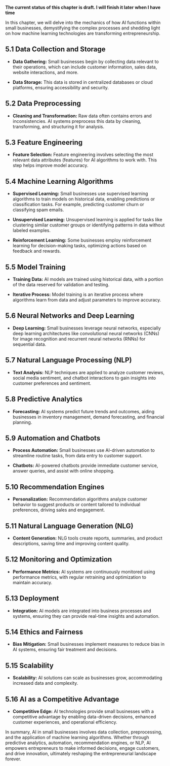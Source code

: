 **The current status of this chapter is draft. I will finish it later when I have time**

In this chapter, we will delve into the mechanics of how AI functions within small businesses, demystifying the complex processes and shedding light on how machine learning technologies are transforming entrepreneurship.

5.1 Data Collection and Storage
-------------------------------

* **Data Gathering:** Small businesses begin by collecting data relevant to their operations, which can include customer information, sales data, website interactions, and more.

* **Data Storage:** This data is stored in centralized databases or cloud platforms, ensuring accessibility and security.

5.2 Data Preprocessing
----------------------

* **Cleaning and Transformation:** Raw data often contains errors and inconsistencies. AI systems preprocess this data by cleaning, transforming, and structuring it for analysis.

5.3 Feature Engineering
-----------------------

* **Feature Selection:** Feature engineering involves selecting the most relevant data attributes (features) for AI algorithms to work with. This step helps improve model accuracy.

5.4 Machine Learning Algorithms
-------------------------------

* **Supervised Learning:** Small businesses use supervised learning algorithms to train models on historical data, enabling predictions or classification tasks. For example, predicting customer churn or classifying spam emails.

* **Unsupervised Learning:** Unsupervised learning is applied for tasks like clustering similar customer groups or identifying patterns in data without labeled examples.

* **Reinforcement Learning:** Some businesses employ reinforcement learning for decision-making tasks, optimizing actions based on feedback and rewards.

5.5 Model Training
------------------

* **Training Data:** AI models are trained using historical data, with a portion of the data reserved for validation and testing.

* **Iterative Process:** Model training is an iterative process where algorithms learn from data and adjust parameters to improve accuracy.

5.6 Neural Networks and Deep Learning
-------------------------------------

* **Deep Learning:** Small businesses leverage neural networks, especially deep learning architectures like convolutional neural networks (CNNs) for image recognition and recurrent neural networks (RNNs) for sequential data.

5.7 Natural Language Processing (NLP)
-------------------------------------

* **Text Analysis:** NLP techniques are applied to analyze customer reviews, social media sentiment, and chatbot interactions to gain insights into customer preferences and sentiment.

5.8 Predictive Analytics
------------------------

* **Forecasting:** AI systems predict future trends and outcomes, aiding businesses in inventory management, demand forecasting, and financial planning.

5.9 Automation and Chatbots
---------------------------

* **Process Automation:** Small businesses use AI-driven automation to streamline routine tasks, from data entry to customer support.

* **Chatbots:** AI-powered chatbots provide immediate customer service, answer queries, and assist with online shopping.

5.10 Recommendation Engines
---------------------------

* **Personalization:** Recommendation algorithms analyze customer behavior to suggest products or content tailored to individual preferences, driving sales and engagement.

5.11 Natural Language Generation (NLG)
--------------------------------------

* **Content Generation:** NLG tools create reports, summaries, and product descriptions, saving time and improving content quality.

5.12 Monitoring and Optimization
--------------------------------

* **Performance Metrics:** AI systems are continuously monitored using performance metrics, with regular retraining and optimization to maintain accuracy.

5.13 Deployment
---------------

* **Integration:** AI models are integrated into business processes and systems, ensuring they can provide real-time insights and automation.

5.14 Ethics and Fairness
------------------------

* **Bias Mitigation:** Small businesses implement measures to reduce bias in AI systems, ensuring fair treatment and decisions.

5.15 Scalability
----------------

* **Scalability:** AI solutions can scale as businesses grow, accommodating increased data and complexity.

5.16 AI as a Competitive Advantage
----------------------------------

* **Competitive Edge:** AI technologies provide small businesses with a competitive advantage by enabling data-driven decisions, enhanced customer experiences, and operational efficiency.

In summary, AI in small businesses involves data collection, preprocessing, and the application of machine learning algorithms. Whether through predictive analytics, automation, recommendation engines, or NLP, AI empowers entrepreneurs to make informed decisions, engage customers, and drive innovation, ultimately reshaping the entrepreneurial landscape forever.
